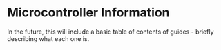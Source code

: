 # Microcontroller Information
In the future, this will include a basic table of contents of guides - briefly describing what each one is.
